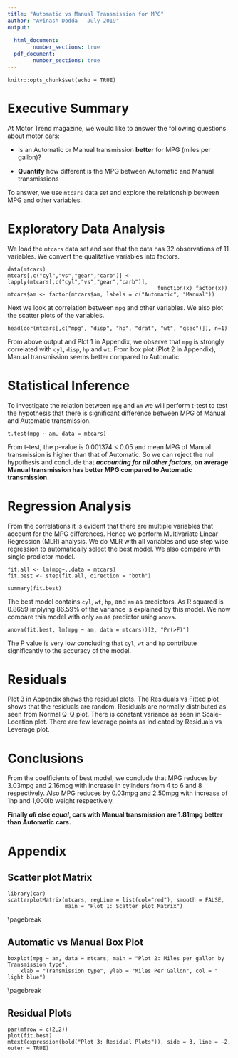 ```yaml
---
title: "Automatic vs Manual Transmission for MPG"
author: "Avinash Dodda - July 2019"
output:
  
  html_document: 
        number_sections: true
  pdf_document:
        number_sections: true
---
```


```{r setup, include=FALSE}
knitr::opts_chunk$set(echo = TRUE)
```

# Executive Summary

At Motor Trend magazine, we would like to answer the following questions about motor cars:

- Is an Automatic or Manual transmission **better** for MPG (miles per gallon)?

- **Quantify** how different is the MPG between Automatic and Manual transmissions

To answer, we use `mtcars` data set and explore the relationship between MPG and other variables.

# Exploratory Data Analysis

We load the `mtcars` data set and see that the data has 32 observations of 11 variables. We convert the qualitative variables into factors. 
```{r}
data(mtcars)
mtcars[,c("cyl","vs","gear","carb")] <- lapply(mtcars[,c("cyl","vs","gear","carb")],
                                               function(x) factor(x))
mtcars$am <- factor(mtcars$am, labels = c("Automatic", "Manual"))
```
Next we look at correlation between `mpg` and other variables. We also plot the scatter plots of the variables. 
```{r}
head(cor(mtcars[,c("mpg", "disp", "hp", "drat", "wt", "qsec")]), n=1)

```
From above output and Plot 1 in Appendix, we observe that `mpg` is strongly correlated with `cyl`, `disp`, `hp` and `wt`. From box plot (Plot 2 in Appendix), Manual transmission seems better compared to Automatic.

# Statistical Inference
To investigate the relation between `mpg` and `am` we will perform t-test to test the hypothesis that there is significant difference between MPG of Manual and Automatic transmission. 
```{r}
t.test(mpg ~ am, data = mtcars)
```
From t-test, the p-value is 0.001374 < 0.05 and mean MPG of Manual transmission is higher than that of Automatic. So we can reject the null hypothesis and conclude that **_accounting for all other factors_, on average Manual transmission has better MPG compared to Automatic transmission.**

# Regression Analysis
From the correlations it is evident that there are multiple variables that account for the MPG differences. Hence we perform Multivariate Linear Regression (MLR) analysis. We do MLR with all variables and use step wise regression to automatically select the best model. We also compare with single predictor model.   
```{r results="hide"}
fit.all <- lm(mpg~.,data = mtcars)
fit.best <- step(fit.all, direction = "both")
```
```{r}
summary(fit.best)
```
The best model contains `cyl`, `wt`, `hp`, and `am` as predictors. As R squared is 0.8659 implying 86.59% of the variance is explained by this model. We now compare this model with only `am` as predictor using `anova`.
```{r}
anova(fit.best, lm(mpg ~ am, data = mtcars))[2, "Pr(>F)"]
```
The P value is very low concluding that `cyl`, `wt` and `hp` contribute significantly to the accuracy of the model. 


# Residuals
Plot 3 in Appendix shows the residual plots. The Residuals vs Fitted plot shows that the residuals are random. Residuals are normally distributed as seen from Normal Q-Q plot. There is constant variance as seen in Scale-Location plot. There are few leverage points as indicated by Residuals vs Leverage plot.   

# Conclusions 
From the coefficients of best model, we conclude that MPG reduces by 3.03mpg and 2.16mpg with increase in cylinders from 4 to 6 and 8 respectively. Also MPG reduces by 0.03mpg and 2.50mpg with increase of 1hp and 1,000lb weight respectively. 

**Finally _all else equal_, cars with Manual transmission are 1.81mpg better than Automatic cars.**      


# Appendix
## Scatter plot Matrix
```{r message=FALSE, warning=FALSE, fig.height = 10, fig.width = 10, fig.align = "center"}
library(car)
scatterplotMatrix(mtcars, regLine = list(col="red"), smooth = FALSE, 
                  main = "Plot 1: Scatter plot Matrix")
```
\pagebreak

## Automatic vs Manual Box Plot
```{r fig.height = 10, fig.width = 10, fig.align = "center"}
boxplot(mpg ~ am, data = mtcars, main = "Plot 2: Miles per gallon by Transmission type", 
    xlab = "Transmission type", ylab = "Miles Per Gallon", col = " light blue")
```
\pagebreak

## Residual Plots
```{r fig.height = 10, fig.width = 10, fig.align = "center"}
par(mfrow = c(2,2))
plot(fit.best)
mtext(expression(bold("Plot 3: Residual Plots")), side = 3, line = -2, outer = TRUE)
```

